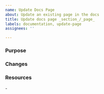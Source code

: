 ```yaml
---
name: Update Docs Page
about: Update an existing page in the docs
title: Update docs page _section_/_page_
labels: documentation, update-page
assignees: ''

---
```

### Purpose

[//]: # (Why is this issue being created? What is hoped to be achieved by addressing this issue?)

### Changes

[//]: # (What changes will be made to the existing docs page and why?)

### Resources

[//]: # (Link to any extra resources that could help with updating the docs page.)
- 
